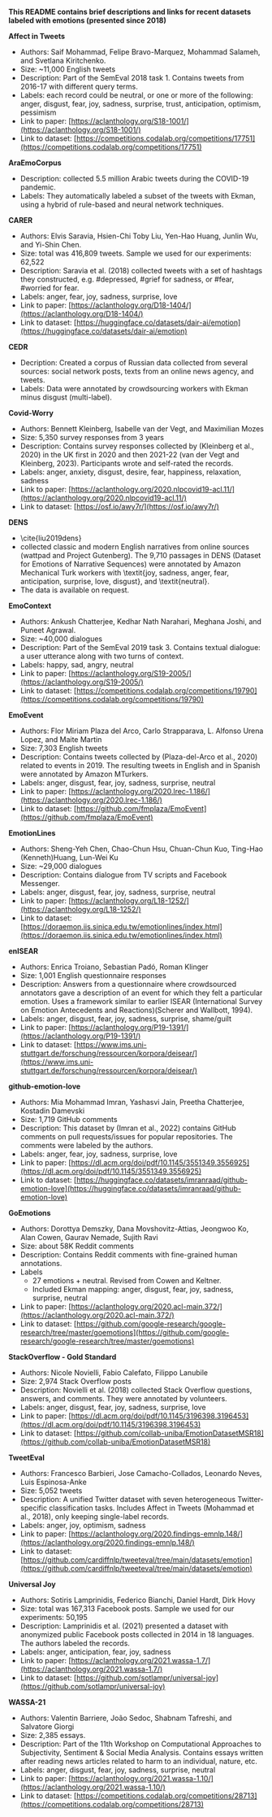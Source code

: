 **This README contains brief descriptions and links for recent datasets labeled with emotions (presented since 2018)**

**Affect in Tweets**
- Authors: Saif Mohammad, Felipe Bravo-Marquez, Mohammad Salameh, and Svetlana Kiritchenko.
- Size: ~11,000 English tweets
- Description: Part of the SemEval 2018 task 1. Contains tweets from 2016-17 with different query terms.
- Labels: each record could be neutral, or one or more of the following: anger, disgust, fear, joy, sadness, surprise, trust, anticipation, optimism, pessimism
- Link to paper: [https://aclanthology.org/S18-1001/](https://aclanthology.org/S18-1001/)
- Link to dataset: [https://competitions.codalab.org/competitions/17751](https://competitions.codalab.org/competitions/17751)

**AraEmoCorpus**
- Description: collected 5.5 million Arabic tweets during the COVID-19 pandemic.
- Labels: They automatically labeled a subset of the tweets with Ekman, using a hybrid of rule-based and neural network techniques. 

**CARER**
- Authors: Elvis Saravia, Hsien-Chi Toby Liu, Yen-Hao Huang, Junlin Wu, and Yi-Shin Chen.
- Size: total was 416,809 tweets. Sample we used for our experiments: 62,522
- Description: Saravia et al. (2018) collected tweets with a set of hashtags they constructed, e.g. #depressed, #grief for sadness, or #fear, #worried for fear.
- Labels: anger, fear, joy, sadness, surprise, love
- Link to paper: [https://aclanthology.org/D18-1404/](https://aclanthology.org/D18-1404/)
- Link to dataset: [https://huggingface.co/datasets/dair-ai/emotion](https://huggingface.co/datasets/dair-ai/emotion)

**CEDR** 
- Decription: Created a corpus of Russian data collected from several sources: social network posts, texts from an online news agency, and tweets.
- Labels: Data were annotated by crowdsourcing workers with Ekman minus disgust (multi-label). 

**Covid-Worry**
- Authors: Bennett Kleinberg, Isabelle van der Vegt, and Maximilian Mozes
- Size: 5,350 survey responses from 3 years
- Description: Contains survey responses collected by (Kleinberg et al., 2020) in the UK first in 2020 and then 2021-22 (van der Vegt and Kleinberg, 2023). Participants wrote and self-rated the records.
- Labels: anger, anxiety, disgust, desire, fear, happiness, relaxation,  sadness
- Link to paper: [https://aclanthology.org/2020.nlpcovid19-acl.11/](https://aclanthology.org/2020.nlpcovid19-acl.11/)
- Link to dataset: [https://osf.io/awy7r/](https://osf.io/awy7r/)

**DENS**
- \cite{liu2019dens}
- collected classic and modern English narratives from online sources (wattpad and Project Gutenberg). The 9,710 passages in DENS (Dataset for Emotions of Narrative Sequences) were annotated by Amazon Mechanical Turk workers with \textit{joy, sadness, anger, fear, anticipation, surprise, love, disgust}, and \textit{neutral}.
- The data is available on request.

**EmoContext**
- Authors: Ankush Chatterjee, Kedhar Nath Narahari, Meghana Joshi, and Puneet Agrawal.
- Size: ~40,000 dialogues
- Description: Part of the SemEval 2019 task 3. Contains textual dialogue: a user utterance along with two turns of context.
- Labels: happy, sad, angry, neutral
- Link to paper: [https://aclanthology.org/S19-2005/](https://aclanthology.org/S19-2005/)
- Link to dataset: [https://competitions.codalab.org/competitions/19790](https://competitions.codalab.org/competitions/19790)

**EmoEvent**
- Authors: Flor Miriam Plaza del Arco, Carlo Strapparava, L. Alfonso Urena Lopez, and Maite Martin
- Size: 7,303 English tweets 
- Description: Contains tweets collected by (Plaza-del-Arco et al., 2020) related to events in 2019. The resulting tweets in English and in Spanish were annotated by Amazon MTurkers.
- Labels: anger, disgust, fear, joy, sadness, surprise, neutral
- Link to paper: [https://aclanthology.org/2020.lrec-1.186/](https://aclanthology.org/2020.lrec-1.186/)
- Link to dataset: [https://github.com/fmplaza/EmoEvent](https://github.com/fmplaza/EmoEvent)

**EmotionLines**
- Authors: Sheng-Yeh Chen, Chao-Chun Hsu, Chuan-Chun Kuo, Ting-Hao (Kenneth)Huang, Lun-Wei Ku
- Size: ~29,000 dialogues
- Description: Contains dialogue from TV scripts and Facebook Messenger.
- Labels: anger, disgust, fear, joy, sadness, surprise, neutral
- Link to paper: [https://aclanthology.org/L18-1252/](https://aclanthology.org/L18-1252/)
- Link to dataset: [https://doraemon.iis.sinica.edu.tw/emotionlines/index.html](https://doraemon.iis.sinica.edu.tw/emotionlines/index.html)

**enISEAR**
- Authors: Enrica Troiano, Sebastian Padó, Roman Klinger
- Size: 1,001 English questionnaire responses
- Description: Answers from a questionnaire where crowdsourced annotators gave a description of an event for which they felt a particular emotion. Uses a framework similar to earlier ISEAR (International Survey on Emotion Antecedents and Reactions)(Scherer and Wallbott, 1994).
- Labels: anger, disgust, fear, joy, sadness, surprise, shame/guilt
- Link to paper: [https://aclanthology.org/P19-1391/](https://aclanthology.org/P19-1391/)
- Link to dataset: [https://www.ims.uni-stuttgart.de/forschung/ressourcen/korpora/deisear/](https://www.ims.uni-stuttgart.de/forschung/ressourcen/korpora/deisear/)

**github-emotion-love**
- Authors: Mia Mohammad Imran, Yashasvi Jain, Preetha Chatterjee, Kostadin Damevski
- Size: 1,719 GitHub comments
- Description: This dataset by (Imran et al., 2022) contains GitHub comments on pull requests/issues for popular repositories. The comments were labeled by the authors.
- Labels: anger, fear, joy, sadness, surprise, love
- Link to paper: [https://dl.acm.org/doi/pdf/10.1145/3551349.3556925](https://dl.acm.org/doi/pdf/10.1145/3551349.3556925)
- Link to dataset: [https://huggingface.co/datasets/imranraad/github-emotion-love](https://huggingface.co/datasets/imranraad/github-emotion-love)

**GoEmotions**
- Authors: Dorottya Demszky, Dana Movshovitz-Attias, Jeongwoo Ko, Alan Cowen, Gaurav Nemade, Sujith Ravi
- Size: about 58K Reddit comments
- Description: Contains Reddit comments with fine-grained human annotations.
- Labels
  - 27 emotions + neutral. Revised from Cowen and Keltner.
  - Included Ekman mapping: anger, disgust, fear, joy, sadness, surprise, neutral
- Link to paper: [https://aclanthology.org/2020.acl-main.372/](https://aclanthology.org/2020.acl-main.372/)
- Link to dataset: [https://github.com/google-research/google-research/tree/master/goemotions](https://github.com/google-research/google-research/tree/master/goemotions)

**StackOverflow - Gold Standard**
- Authors: Nicole Novielli, Fabio Calefato, Filippo Lanubile
- Size: 2,974 Stack Overflow posts
- Description: Novielli et al. (2018) collected Stack Overflow questions, answers, and comments. They were annotated by volunteers.
- Labels: anger, disgust, fear, joy, sadness, surprise, love
- Link to paper: [https://dl.acm.org/doi/pdf/10.1145/3196398.3196453](https://dl.acm.org/doi/pdf/10.1145/3196398.3196453)
- Link to dataset: [https://github.com/collab-uniba/EmotionDatasetMSR18](https://github.com/collab-uniba/EmotionDatasetMSR18)

**TweetEval**
- Authors: Francesco Barbieri, Jose Camacho-Collados, Leonardo Neves, Luis Espinosa-Anke
- Size: 5,052 tweets
- Description: A unified Twitter dataset with seven heterogeneous Twitter-specific classification tasks. Includes Affect in Tweets (Mohammad et al., 2018), only keeping single-label records.
- Labels: anger, joy, optimism, sadness
- Link to paper: [https://aclanthology.org/2020.findings-emnlp.148/](https://aclanthology.org/2020.findings-emnlp.148/)
- Link to dataset: [https://github.com/cardiffnlp/tweeteval/tree/main/datasets/emotion](https://github.com/cardiffnlp/tweeteval/tree/main/datasets/emotion)

**Universal Joy**
- Authors: Sotiris Lamprinidis, Federico Bianchi, Daniel Hardt, Dirk Hovy
- Size: total was 167,313 Facebook posts. Sample we used for our experiments: 50,195
- Description: Lamprinidis et al. (2021) presented a dataset with anonymized public Facebook posts collected in 2014 in 18 languages. The authors labeled the records.
- Labels: anger, anticipation, fear, joy, sadness
- Link to paper: [https://aclanthology.org/2021.wassa-1.7/](https://aclanthology.org/2021.wassa-1.7/)
- Link to dataset: [https://github.com/sotlampr/universal-joy](https://github.com/sotlampr/universal-joy)

**WASSA-21**
- Authors: Valentin Barriere, João Sedoc, Shabnam Tafreshi, and Salvatore Giorgi
- Size: 2,385 essays.
- Description: Part of the 11th Workshop on Computational Approaches to Subjectivity, Sentiment & Social Media Analysis. Contains essays written after reading news articles related to harm to an individual, nature, etc.
- Labels: anger, disgust, fear, joy, sadness, surprise, neutral
- Link to paper: [https://aclanthology.org/2021.wassa-1.10/](https://aclanthology.org/2021.wassa-1.10/)
- Link to dataset: [https://competitions.codalab.org/competitions/28713](https://competitions.codalab.org/competitions/28713)
